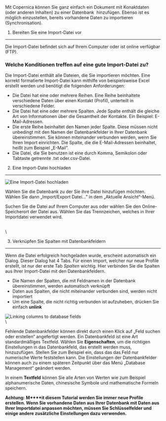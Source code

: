 Mit Copernica können Sie ganz einfach ein Dokument mit Konaktdaten (oder
anderen Inhalten) zu einer Datenbank  hinzufügen. Ebenso ist es möglich
einzustellen, bereits vorhandene Daten zu importieren (Synchronisation).

1. Bereiten Sie eine Import-Datei vor
-------------------------------------

Die Import-Datei befindet sich auf Ihrem Computer oder ist online
verfügbar (FTP). 

### **Welche Konditionen treffen auf eine gute Import-Datei zu?**

Die Import-Datei enthält alle Dateien, die Sie importieren möchten. Eine
korrekt formatierte Import-Datei kann mithilfe von beispielsweise Excel
erstellt werden und benötigt die folgenden Anforderungen:

-   Die Datei hat eine oder mehrere Reihen. Eine Reihe beinhaltete
    verschiedene Daten über einen Kontakt (Profil), unterteilt in
    verschiedene Felder.
-   Die Datei hat eine oder mehrere Spalten. Jede Spalte enthält die
    gleiche Art von Informationen über die Gesamtheit der Kontakte. Ein
    Beispiel: E-Mail-Adressen.
-   Die erste Reihe beinhaltet den Namen jeder Spalte. Diese müssen
    nicht unbedingt mit den Namen der Datenbankfelder in Ihrer Datenbank
    übereinstimmen. Sie können miteinander verbunden werden, wenn Sie
    Ihren Import einrichten. Die Spalte, die die E-Mail-Adressen
    beinhaltet, heißt zum Beispiel „E-Mail”.
-   Die Datei, die Sie benutzen ist eine durch Komma, Semikolon oder
    Tabtaste getrennte .txt oder.csv-Datei.

2. Eine Import-Datei hochladen
------------------------------

![Eine Import-Datei
hochladen](../images/de-import-database.png "Eine Import-Datei hochladen")

Wählen Sie die Datenbank zu der Sie ihre Datei hinzufügen möchten.
Wählen Sie dann „Import/Export Datei…” in dem „Aktuelle Ansicht“-Menü.

Suchen Sie die Datei auf Ihrem Computer aus oder wählen Sie den
Online-Speicherort der Datei aus. Wählen Sie das Trennzeichen, welches
in Ihrer Importdatei verwendet wird. 

\
 \

3. Verknüpfen Sie Spalten mit Datenbankfeldern
----------------------------------------------

Wenn die Datei erfolgreich hochgeladen wurde, erscheint automatisch ein
Dialog. Dieser Dialog hat 4 Tabs. Für einen Import, welcher nur neue
Profile erstellt, ist nur der erste Tab *Spalten* wichtig. Hier
verbinden Sie die Spalten aus Ihrer Import-Datei mit den
Datenbankfeldern. 

-   Die Namen der Spalten, die mit Feldnamen in der Datenbank
    übereinstimmen, werden automatisch verknüpft
-   Daten aus Spalten, die nicht miteinander verbunden sind, werden
    nicht importiert
-   Um eine Spalte, die nicht richtig verbunden ist aufzuheben, drücken
    Sie einfach **unlink**

![ Linking columns to database
fields](../images/link-fields.png " Linking columns to database fields")
\
\

Fehlende Datenbankfelder können direkt durch einen Klick auf „Feld
suchen oder erstellen“ angefertigt werden. Ein Datenbankfeld ist eine
Art standardmäßiges Textfeld. Wählen Sie **Eigenschaften**, um die
richtigen Einstellungen in das Datenbankfeld, das erstellt werden muss,
hinzuzufügen. Stellen Sie zum Beispiel ein, dass das das Feld nur
numerische Werte feststellen kann. Die Einstellungen der Datenbankfelder
können auch zu einem späteren Zeitpunkt über das Menü „Database
Management“ geändert werden.

In einem **Textfeld** können Sie alle Arten von Werten wie zum Beispiel
alphanumerische Daten, chinesische Symbole und mathematische Formeln
speichern.

**Achtung:** **M****it diesem Tutorial werden Sie immer neue Profile
erstellen. Wenn Sie vorhandene Daten aus Ihrer Datenbank mit Daten aus
Ihrer Importdatei anpassen möchten, müssen Sie Schlüsselfelder und
einige andere zusätzliche Einstellungen dazu verwenden.**
